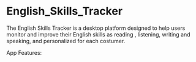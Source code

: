# English_Skills_Tracker
The English Skills Tracker is a  desktop platform designed to help users  monitor and improve their English skills as reading , listening, writing and speaking, and personalized for each costumer. 

App Features:
